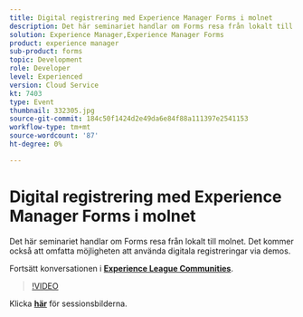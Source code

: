 ```yaml
---
title: Digital registrering med Experience Manager Forms i molnet
description: Det här seminariet handlar om Forms resa från lokalt till molnet. Det kommer också att omfatta möjligheten att använda digitala registreringar via demos.
solution: Experience Manager,Experience Manager Forms
product: experience manager
sub-product: forms
topic: Development
role: Developer
level: Experienced
version: Cloud Service
kt: 7403
type: Event
thumbnail: 332305.jpg
source-git-commit: 184c50f1424d2e49da6e84f88a111397e2541153
workflow-type: tm+mt
source-wordcount: '87'
ht-degree: 0%

---
```



# Digital registrering med Experience Manager Forms i molnet

Det här seminariet handlar om Forms resa från lokalt till molnet. Det kommer också att omfatta möjligheten att använda digitala registreringar via demos.

Fortsätt konversationen i **[Experience League Communities](http://adobe.ly/36Yd3v6)**.

>[!VIDEO](https://video.tv.adobe.com/v/332305/?quality=12&learn=on&hidetitle=true)

Klicka **[här](/help/adobe-developers-live/assets/digital-enrollment-aem-forms-cloud.pdf)** för sessionsbilderna.
